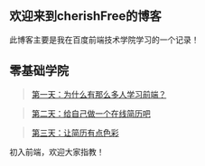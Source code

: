 ## 欢迎来到cherishFree的博客

此博客主要是我在百度前端技术学院学习的一个记录！


## 零基础学院

>[第一天：为什么有那么多人学习前端？](https://cherishfree.github.io/cherishFree.github.io-cherishFree/HelloWorld/index.html)



>[第二天：给自己做一个在线简历吧](https://cherishfree.github.io/cherishFree.github.io-cherishFree/resume/resume.html)

>[第三天：让简历有点色彩](https://cherishfree.github.io/cherishFree.github.io-cherishFree/resume/resume.html)

初入前端，欢迎大家指教！

